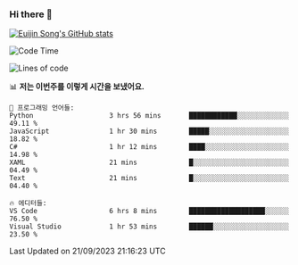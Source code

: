 ### Hi there 👋

[![Euijin Song's GitHub stats](https://github-readme-stats.vercel.app/api?username=lstar2397&count_private=true&show_icons=true&theme=tokyonight&locale=kr)](https://github.com/anuraghazra/github-readme-stats)

<!--START_SECTION:waka-->
![Code Time](http://img.shields.io/badge/Code%20Time-197%20hrs%2041%20mins-blue)

![Lines of code](https://img.shields.io/badge/%EC%A0%80%EB%8A%94%20%EC%97%AC%ED%83%9C%EA%B9%8C%EC%A7%80%20-750.4%20thousand%20%EC%A4%84%EC%9D%98%20%EC%BD%94%EB%93%9C%EB%A5%BC%20%EC%9E%91%EC%84%B1%ED%96%88%EC%96%B4%EC%9A%94.-blue)

📊 **저는 이번주를 이렇게 시간을 보냈어요.** 

```text
💬 프로그래밍 언어들: 
Python                   3 hrs 56 mins       ████████████░░░░░░░░░░░░░   49.11 % 
JavaScript               1 hr 30 mins        █████░░░░░░░░░░░░░░░░░░░░   18.82 % 
C#                       1 hr 12 mins        ████░░░░░░░░░░░░░░░░░░░░░   14.98 % 
XAML                     21 mins             █░░░░░░░░░░░░░░░░░░░░░░░░   04.49 % 
Text                     21 mins             █░░░░░░░░░░░░░░░░░░░░░░░░   04.40 % 

🔥 에디터들: 
VS Code                  6 hrs 8 mins        ███████████████████░░░░░░   76.50 % 
Visual Studio            1 hr 53 mins        ██████░░░░░░░░░░░░░░░░░░░   23.50 % 
```


 Last Updated on 21/09/2023 21:16:23 UTC
<!--END_SECTION:waka-->

<!--
**lstar2397/lstar2397** is a ✨ _special_ ✨ repository because its `README.md` (this file) appears on your GitHub profile.

Here are some ideas to get you started:

- 🔭 I’m currently working on ...
- 🌱 I’m currently learning ...
- 👯 I’m looking to collaborate on ...
- 🤔 I’m looking for help with ...
- 💬 Ask me about ...
- 📫 How to reach me: ...
- 😄 Pronouns: ...
- ⚡ Fun fact: ...
-->
